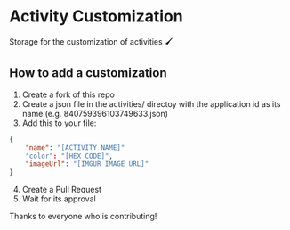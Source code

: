 # Activity Customization
Storage for the customization of activities 🖌

## How to add a customization
1. Create a fork of this repo
2. Create a json file in the activities/ directoy with the application id as its name (e.g. 840759396103749633.json)
3. Add this to your file:
```json
{
    "name": "[ACTIVITY NAME]"
    "color": "[HEX CODE]",
    "imageUrl": "[IMGUR IMAGE URL]"
}
```
4. Create a Pull Request
5. Wait for its approval

Thanks to everyone who is contributing!
